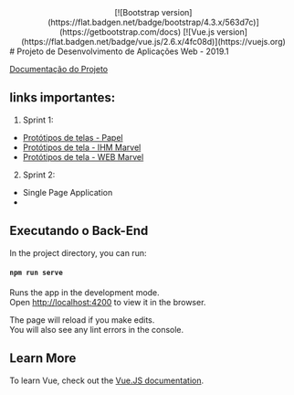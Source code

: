 <div style="text-align:center">
  [![Bootstrap version](https://flat.badgen.net/badge/bootstrap/4.3.x/563d7c)](https://getbootstrap.com/docs)
  [![Vue.js version](https://flat.badgen.net/badge/vue.js/2.6.x/4fc08d)](https://vuejs.org)
</div>
# Projeto de Desenvolvimento de Aplicações Web - 2019.1

[Documentação do Projeto](https://github.com/fabioafreitas/Projeto_Desenvolvimento_Web/blob/master/Web-IHM-MyAlert.pdf)

## links importantes: 
1. Sprint 1:
  - [Protótipos de telas - Papel](https://drive.google.com/drive/folders/1U7h-68QPXF1d1G1QWx4O2X3_-EF4PnZc)
  - [Protótipos de tela - IHM Marvel](https://marvelapp.com/8d4chib)
  - [Protótipos de tela - WEB Marvel](https://marvelapp.com/4i90286)
  
 2. Sprint 2:
  - Single Page Application
  - 

## Executando o Back-End

In the project directory, you can run:

#### `npm run serve`

Runs the app in the development mode.<br>
Open [http://localhost:4200](http://localhost:4200) to view it in the browser.

The page will reload if you make edits.<br>
You will also see any lint errors in the console.

## Learn More

To learn Vue, check out the [Vue.JS documentation](https://vuejs.org/v2/guide/).


